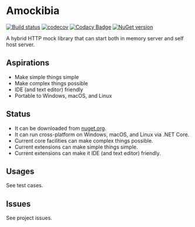# Amockibia
[![Build status](https://ci.appveyor.com/api/projects/status/ye6q2mr0xwo7h497/branch/master?svg=true)](https://ci.appveyor.com/project/MiffyLiye/amockibia/branch/master)
[![codecov](https://codecov.io/gh/MiffyLiye/Amockibia/branch/master/graph/badge.svg)](https://codecov.io/gh/MiffyLiye/Amockibia)
[![Codacy Badge](https://api.codacy.com/project/badge/Grade/153643f05a9b44f8a681aa683304180b)](https://www.codacy.com/app/miffyliye/Amockibia?utm_source=github.com&amp;utm_medium=referral&amp;utm_content=MiffyLiye/Amockibia&amp;utm_campaign=Badge_Grade)
[![NuGet version](https://badge.fury.io/nu/Amockibia.svg)](https://badge.fury.io/nu/Amockibia)

A hybrid HTTP mock library that can start both in memory server and self host server.

## Aspirations
* Make simple things simple
* Make complex things possible
* IDE (and text editor) friendly
* Portable to Windows, macOS, and Linux

## Status
* It can be downloaded from [nuget.org](https://www.nuget.org/packages/Amockibia/).
* It can run cross-platform on Windows, macOS, and Linux via .NET Core.
* Current core facilities can make complex things possible.
* Current extensions can make simple things simple.
* Current extensions can make it IDE (and text editor) friendly.

## Usages
See test cases.

## Issues
See project issues.
